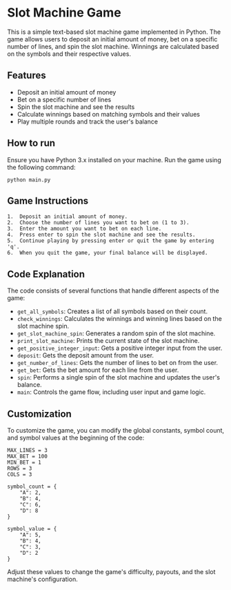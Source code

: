 Slot Machine Game
=================

This is a simple text-based slot machine game implemented in Python. The game allows users to deposit an initial amount of money, bet on a specific number of lines, and spin the slot machine. Winnings are calculated based on the symbols and their respective values.

Features
--------

-   Deposit an initial amount of money
-   Bet on a specific number of lines
-   Spin the slot machine and see the results
-   Calculate winnings based on matching symbols and their values
-   Play multiple rounds and track the user's balance

How to run
----------

Ensure you have Python 3.x installed on your machine. Run the game using the following command:

`python main.py`

Game Instructions
-----------------

    1.  Deposit an initial amount of money.
    2.  Choose the number of lines you want to bet on (1 to 3).
    3.  Enter the amount you want to bet on each line.
    4.  Press enter to spin the slot machine and see the results.
    5.  Continue playing by pressing enter or quit the game by entering 'q'.
    6.  When you quit the game, your final balance will be displayed.

Code Explanation
----------------

The code consists of several functions that handle different aspects of the game:

-   `get_all_symbols`: Creates a list of all symbols based on their count.
-   `check_winnings`: Calculates the winnings and winning lines based on the slot machine spin.
-   `get_slot_machine_spin`: Generates a random spin of the slot machine.
-   `print_slot_machine`: Prints the current state of the slot machine.
-   `get_positive_integer_input`: Gets a positive integer input from the user.
-   `deposit`: Gets the deposit amount from the user.
-   `get_number_of_lines`: Gets the number of lines to bet on from the user.
-   `get_bet`: Gets the bet amount for each line from the user.
-   `spin`: Performs a single spin of the slot machine and updates the user's balance.
-   `main`: Controls the game flow, including user input and game logic.

Customization
-------------

To customize the game, you can modify the global constants, symbol count, and symbol values at the beginning of the code:

```
MAX_LINES = 3
MAX_BET = 100
MIN_BET = 1
ROWS = 3
COLS = 3

symbol_count = {
    "A": 2,
    "B": 4,
    "C": 6,
    "D": 8
}

symbol_value = {
    "A": 5,
    "B": 4,
    "C": 3,
    "D": 2
}
```
Adjust these values to change the game's difficulty, payouts, and the slot machine's configuration.
